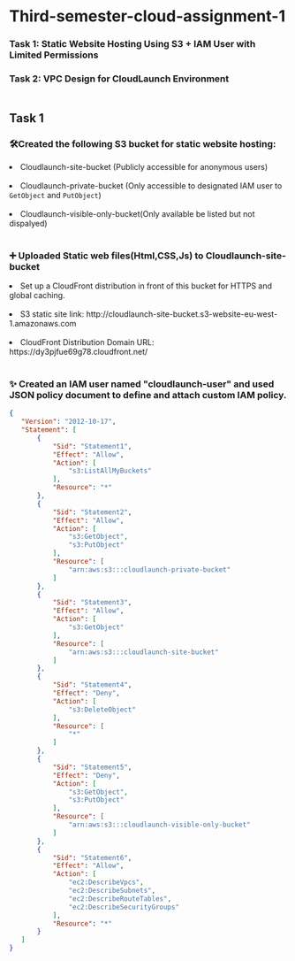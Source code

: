 # Third-semester-cloud-assignment-1
### Task 1: Static Website Hosting Using S3 + IAM User with Limited Permissions
### Task 2: VPC Design for CloudLaunch Environment <br/> <br/>

## Task 1
### 🛠️Created the following S3 bucket for static website hosting:
<li>Cloudlaunch-site-bucket (Publicly accessible for anonymous users)</li> <br/>
<li>Cloudlaunch-private-bucket (Only accessible to designated IAM user to <code>GetObject</code> and <code>PutObject</code>)</li>  <br/>
<li>Cloudlaunch-visible-only-bucket(Only available be listed but not dispalyed)</li>  <br/>

### :heavy_plus_sign: Uploaded Static web files(Html,CSS,Js) to Cloudlaunch-site-bucket
<li>Set up a CloudFront distribution in front of this bucket for HTTPS and global caching.</li><br/>  
<li> S3 static site link: http://cloudlaunch-site-bucket.s3-website-eu-west-1.amazonaws.com</li></br>
<li>CloudFront Distribution Domain URL: https://dy3pjfue69g78.cloudfront.net/ </li> </br>

### :sparkles: Created an IAM user named "cloudlaunch-user" and used JSON policy document to define and attach custom IAM policy. 

 ``` JSON
{
    "Version": "2012-10-17",
    "Statement": [
        {
            "Sid": "Statement1",
            "Effect": "Allow",
            "Action": [
                "s3:ListAllMyBuckets"
            ],
            "Resource": "*"
        },
        {
            "Sid": "Statement2",
            "Effect": "Allow",
            "Action": [
                "s3:GetObject",
                "s3:PutObject"
            ],
            "Resource": [
                "arn:aws:s3:::cloudlaunch-private-bucket"
            ]
        },
        {
            "Sid": "Statement3",
            "Effect": "Allow",
            "Action": [
                "s3:GetObject"
            ],
            "Resource": [
                "arn:aws:s3:::cloudlaunch-site-bucket"
            ]
        },
        {
            "Sid": "Statement4",
            "Effect": "Deny",
            "Action": [
                "s3:DeleteObject"
            ],
            "Resource": [
                "*"
            ]
        },
        {
            "Sid": "Statement5",
            "Effect": "Deny",
            "Action": [
                "s3:GetObject",
                "s3:PutObject"
            ],
            "Resource": [
                "arn:aws:s3:::cloudlaunch-visible-only-bucket"
            ]
        },
        {
            "Sid": "Statement6",
            "Effect": "Allow",
            "Action": [
                "ec2:DescribeVpcs",
                "ec2:DescribeSubnets",
                "ec2:DescribeRouteTables",
                "ec2:DescribeSecurityGroups"
            ],
            "Resource": "*"
        }
    ]
} 


